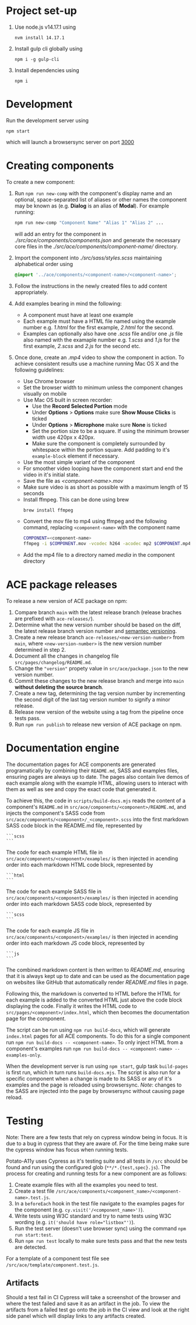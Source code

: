 # Project set-up

1. Use node.js v14.17.1 using
	```
	nvm install 14.17.1
	```
2. Install gulp cli globally using
	```
	npm i -g gulp-cli
	```
3. Install dependencies using
	```
	npm i
	```


# Development

Run the development server using
```
npm start
```
which will launch a browsersync server on port [3000](http://localhost:3000)


# Creating components

To create a new component:

1. Run `npm run new-comp` with the component's display name and an optional, space-separated list of aliases or other names the component may be known as (e.g. **Dialog** is an alias of **Modal**). For example running:
	```sh
	npm run new-comp "Component Name" "Alias 1" "Alias 2" ...
	```
	will add an entry for the component in *./src/ace/components/components.json* and generate the necessary core files in the *./src/ace/components/component-name/* directory.
  
2. Import the component into *./src/sass/styles.scss* maintaining alphabetical order using
	```scss
	@import '../ace/components/<component-name>/<component-name>';
	```
  
3. Follow the instructions in the newly created files to add content appropriately.

4. Add examples bearing in mind the following:
	- A component must have at least one example
	- Each example must have a HTML file named using the example number e.g. *1.html* for the first example, *2.html* for the second.
	- Examples can optionally also have one *.scss* file and/or one *.js* file also named with the examaple number e.g. *1.scss* and *1.js* for the first example, *2.scss* and *2.js* for the second etc.

5. Once done, create an *.mp4* video to show the component in action. To achieve consistent results use a machine running Mac OS X and the following guidelines:
	- Use Chrome browser
	- Set the browser width to minimum unless the component changes visually on mobile 
	- Use Mac OS built in screen recorder:
		- Use the **Record Selected Portion** mode
		- Under **Options** > **Options** make sure **Show Mouse Clicks** is ticked
		- Under **Options** > **Microphone** make sure **None** is ticked
		- Set the portion size to be a square. If using the minimum browser width use 420px x 420px.
		- Make sure the component is completely surrounded by whitespace within the portion square. Add padding to it's `example-block` element if necessary.
	- Use the most simple variant of the component
	- For smoother video looping have the component start and end the video in it's initial state.
	- Save the file as *\<component-name>.mov*
	- Make sure video is as short as possible with a maximum length of 15 seconds
	- Install ffmpeg. This can be done using brew
	  ```sh
	  brew install ffmpeg
	  ```
	- Convert the mov file to mp4 using ffmpeg and the following command, replacing `<component-name>` with the component name
	  ```sh
	  COMPONENT=<component-name>
	  ffmpeg -i $COMPONENT.mov -vcodec h264 -acodec mp2 $COMPONENT.mp4
	  ```
	- Add the mp4 file to a directory named *media* in the component directory

# ACE package releases

To release a new version of ACE package on npm:

1. Compare branch `main` with the latest release branch (release braches are prefixed with `ace-releases/`).
2. Determine what the new version number should be based on the diff, the latest release branch version number and [semantec versioning](https://semver.org/#summary).
3. Create a new release branch `ace-releases/<new-version-number>` from `main`, where `<new-version-number>` is the new version number determined in step 2.
4. Document all the changes in changelog file `src/pages/changelog/README.md`.
5. Change the `"version"` propety value in `src/ace/package.json` to the new version number.
6. Commit these changes to the new release branch and merge into `main` **without deleting the source branch**.
7. Create a new tag, determining the tag version number by incrementing the second digit of the last tag version number to signify a minor release.
8. Release new version of the website using a tag from the pipeline once tests pass.
9. Run `npm run publish` to release new version of ACE package on npm.

# Documentation engine

The documentation pages for ACE components are generated programatically by combining their `README.md`, SASS and examples files, ensuring pages are always up to date. The pages also contain live demos of each example along with the example HTML, allowing users to interact with them as well as see and copy the exact code that generated it.

To achieve this, the code in `scripts/build-docs.mjs` reads the content of a component's `README.md` in `src/ace/components/<component>/README.md`, and injects the component's SASS code from `src/ace/components/<component>/_<component>.scss` into the first markdown SASS code block in the README.md file, represented by
~~~
```scss
```
~~~

The code for each example HTML file in `src/ace/components/<component>/examples/` is then injected in acending order into each markdown HTML code block, represented by
~~~
```html
```
~~~
The code for each example SASS file in `src/ace/components/<component>/examples/` is then injected in acending order into each markdown SASS code block, represented by
~~~
```scss
```
~~~
The code for each example JS file in `src/ace/components/<component>/examples/` is then injected in acending order into each markdown JS code block, represented by
~~~
```js
```
~~~

The combined markdown content is then written to *README.md*, ensuring that it is always kept up to date and can be used as the documentation page on websites like GitHub that automatically render *README.md* files in page.

Following this, the markdown is converted to HTML before the HTML for each example is added to the converted HTML just above the code block displaying the code. Finally it writes the HTML code to `src/pages/<component>/index.html`, which then becomes the documentation page for the component.

The script can be run using `npm run build-docs`, which will generate `index.html` pages for all ACE components. To do this for a single component run `npm run build-docs -- <component-name>`. To only inject HTML from a component's examples run `npm run build-docs -- <component-name> --examples-only`.

When the development server is run using `npm start`, gulp task `build-pages` is first run, which in turn runs `build-docs.mjs`. The script is also run for a specific component when a change is made to its SASS or any of it's examples and the page is reloaded using browsersync. *Note*: changes to the SASS are injected into the page by browsersync without causing page reload.



# Testing

Note: There are a few tests that rely on cypress window being in focus. It is due to a bug in cypress that they are aware of. For the time being make sure the cypress window has focus when running tests.

Potato-A11y uses Cypress as it's testing suite and all tests in `/src` should be found and run using the configured glob (`**/*.{test,spec}.js`). The process for creating and running tests for a new component are as follows:

1. Create example files with all the examples you need to test.
2. Create a test file `/src/ace/components/<component_name>/<component-name>.test.js`.
3. In a `beforeEach` hook in the test file navigate to the examples pages for the component (e.g. `cy.visit('/<component_name>')`).
4. Write tests using W3C standard and try to name tests using W3C wording (e.g. `it('should have role="listbox"')`).
5. Run the test server (doesn't use browser sync) using the command `npm run start:test`.
6. Run `npm run test` locally to make sure tests pass and that the new tests are detected.

For a template of a component test file see `/src/ace/template/component.test.js`.

## Artifacts

Should a test fail in CI Cypress will take a screenshot of the browser and where the test failed and save it as an artifact in the job. To view the artifacts from a failed test go onto the job in the CI view and look at the right side panel which will display links to any artifacts created.
